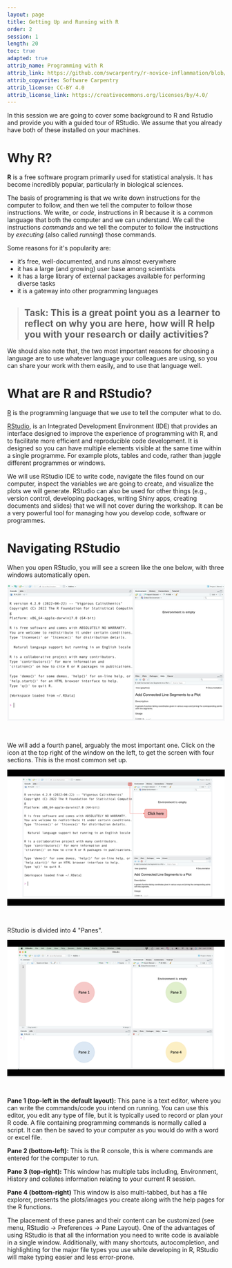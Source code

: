 ```yaml
---
layout: page
title: Getting Up and Running with R
order: 2
session: 1
length: 20
toc: true
adapted: true
attrib_name: Programming with R
attrib_link: https://github.com/swcarpentry/r-novice-inflammation/blob/main/index.md
attrib_copywrite: Software Carpentry
attrib_license: CC-BY 4.0
attrib_license_link: https://creativecommons.org/licenses/by/4.0/
---
```



In this session we are going to cover some background to R and Rstudio and provide you with a guided tour of RStudio. We assume that you already have both of these installed on your machines.

# Why R?

**R** is a free software program primarily used for statistical analysis. It has become incredibly popular, particularly in biological sciences. 

The basis of programming is that we write down instructions for the computer to
follow, and then we tell the computer to follow those instructions. We write, or
*code*, instructions in R because it is a common language that both the computer
and we can understand. We call the instructions *commands* and we tell the
computer to follow the instructions by *executing* (also called *running*) those
commands.

Some reasons for it's popularity are: 

* it’s free, well-documented, and runs almost everywhere
* it has a large (and growing) user base among scientists
* it has a large library of external packages available for performing diverse tasks
* it is a gateway into other programming languages

>
> ## Task: This is a great point you as a learner to reflect on why you are here, how will R help you with your research or daily activities? 
>

We should also note that, the two most important reasons for choosing a language are to use whatever language your colleagues are using, so you can share your work with them easily, and to use that language well.



# What are R and RStudio?

[R](https://www.r-project.org/) is the programming language that we use to tell the computer what to do. 

[RStudio](https://www.rstudio.com/), is an Integrated Development Environment (IDE) that provides an interface designed to improve the experience of programming with R, and to facilitate more efficient and reproducible code development. It is designed so you can have multiple elements visible at the same time within a single programme. For example plots, tables and code, rather than juggle different programmes or windows. 

We will use RStudio IDE to write code, navigate the files found on our computer, inspect the variables we are going to create, and visualize the plots we will generate. RStudio can also be used for other things (e.g., version control, developing packages, writing Shiny apps, creating documents and slides) that we will not cover during the workshop. It can be a very powerful tool for managing how you develop code, software or programmes. 


# Navigating RStudio

When you open RStudio, you will see a screen like the one below, with three windows automatically open. 

![Alt Text](../images/rstudio_screen.png)

<br>

We will add a fourth panel, arguably the most important one. Click on the icon at the top right of the window on the left, to get the screen with four sections. This is the most common set up. 

![Alt Text](../images/rstudio_screen_1.png)

<br>

RStudio is divided into 4 "Panes". 

![Alt Text](../images/rstudio_screen_3.png)

<br>

**Pane 1 (top-left in the default layout):** This pane is a text editor, where you can write the commands/code you intend on running. You can use this editor, you edit any type of file, but it is typically used to record or plan your R code. A file containing programming commands is normally called a script. It can then be saved to your computer as you would do with a word or excel file.

**Pane 2 (bottom-left):** This is the R console, this is where commands are entered for the computer to run.

**Pane 3 (top-right):** This window has multiple tabs including, Environment, History and collates information relating to your current R session. 

**Pane 4 (bottom-right)** This window is also multi-tabbed, but has a file explorer, presents the plots/images you create along with the help pages for the R functions. 

The placement of these panes and their content can be customized
(see menu, RStudio -> Preferences -> Pane Layout). One of the advantages of
using RStudio is that all the information you need to write code is available in
a single window. Additionally, with many shortcuts, autocompletion, and
highlighting for the major file types you use while developing in R, RStudio
will make typing easier and less error-prone.
